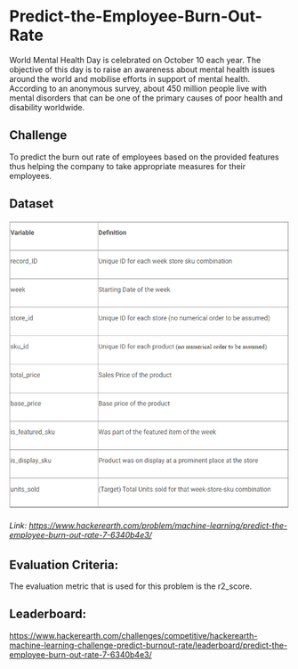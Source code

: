 # Predict-the-Employee-Burn-Out-Rate
World Mental Health Day is celebrated on October 10 each year. The objective of this day is to raise an awareness about mental health issues around the world and mobilise efforts in support of mental health. According to an anonymous survey, about 450 million people live with mental disorders that can be one of the primary causes of poor health and disability worldwide.
## Challenge
To predict the burn out rate of employees based on the provided features thus helping the company to take appropriate measures for their employees.
## Dataset
![alt text](https://github.com/hrsht-13/Demand_Forecasting/blob/master/Data%20_Description.png)
###### Link: https://www.hackerearth.com/problem/machine-learning/predict-the-employee-burn-out-rate-7-6340b4e3/
## Evaluation Criteria:
The evaluation metric that is used for this problem is the r2_score.
## Leaderboard:
https://www.hackerearth.com/challenges/competitive/hackerearth-machine-learning-challenge-predict-burnout-rate/leaderboard/predict-the-employee-burn-out-rate-7-6340b4e3/
